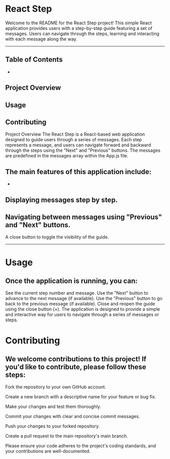 # React Step
Welcome to the README for the React Step project! This simple React application provides users with a step-by-step guide featuring a set of messages. Users can navigate through the steps, learning and interacting with each message along the way. 

---

## Table of Contents
-
Project Overview
-
Usage
-
Contributing
-

Project Overview
The React Step is a React-based web application designed to guide users through a series of messages. Each step represents a message, and users can navigate forward and backward through the steps using the "Next" and "Previous" buttons. The messages are predefined in the messages array within the App.js file.

## The main features of this application include:
-
Displaying messages step by step.
-
Navigating between messages using "Previous" and "Next" buttons.
-
A close button to toggle the visibility of the guide.

---

# Usage
## Once the application is running, you can:

See the current step number and message.
Use the "Next" button to advance to the next message (if available).
Use the "Previous" button to go back to the previous message (if available).
Close and reopen the guide using the close button (×).
The application is designed to provide a simple and interactive way for users to navigate through a series of messages or steps.

# Contributing
## We welcome contributions to this project! If you'd like to contribute, please follow these steps:

Fork the repository to your own GitHub account.

Create a new branch with a descriptive name for your feature or bug fix.

Make your changes and test them thoroughly.

Commit your changes with clear and concise commit messages.

Push your changes to your forked repository.

Create a pull request to the main repository's main branch.

Please ensure your code adheres to the project's coding standards, and your contributions are well-documented.
